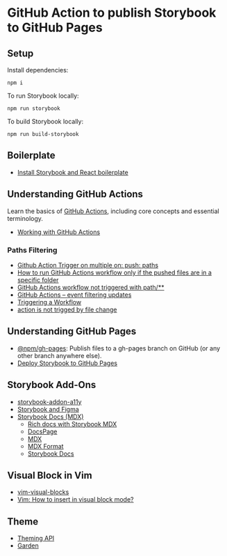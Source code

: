 # GitHub Action to publish Storybook to GitHub Pages

## Setup
Install dependencies:

```
npm i
```

To run Storybook locally:

```
npm run storybook
```

To build Storybook locally:

```
npm run build-storybook
```


## Boilerplate
* [Install Storybook and React boilerplate](https://storybook.js.org/docs/react/get-started/install)

## Understanding GitHub Actions
Learn the basics of [GitHub Actions](https://docs.github.com/en/actions/learn-github-actions/understanding-github-actions?learn=getting_started&learnProduct=actions), including core concepts and essential terminology.
* [Working with GitHub Actions](https://jeffrafter.com/working-with-github-actions)

### Paths Filtering
* [Github Action Trigger on multiple on: push: paths](https://stackoverflow.com/questions/67941070/github-action-trigger-on-multiple-on-push-paths)
* [How to run GitHub Actions workflow only if the pushed files are in a specific folder](https://stackoverflow.com/questions/63822219/how-to-run-github-actions-workflow-only-if-the-pushed-files-are-in-a-specific-fo)
* [GitHub Actions workflow not triggered with path/**](https://github.community/t/github-actions-workflow-not-triggered-with-path/16064/10)
* [GitHub Actions – event filtering updates](https://github.blog/changelog/2019-09-30-github-actions-event-filtering-updates)
* [Triggering a Workflow](https://docs.github.com/en/actions/using-workflows/triggering-a-workflow#using-filters-to-target-specific-branches-or-tags-for-push-events)
* [action is not trigged by file change](https://github.community/t/action-is-not-trigged-by-file-change/18362)

## Understanding GitHub Pages
* [@npm/gh-pages](https://www.npmjs.com/package/gh-pages): Publish files to a gh-pages branch on GitHub (or any other branch anywhere else).
* [Deploy Storybook to GitHub Pages](https://dev.to/kouts/deploy-storybook-to-github-pages-3bij)

## Storybook Add-Ons
* [storybook-addon-a11y](https://storybook.js.org/addons/@storybook/addon-a11y)
* [Storybook and Figma](https://help.figma.com/hc/en-us/articles/360045003494-Storybook-and-Figma)
* [Storybook Docs (MDX)](https://github.com/storybookjs/storybook/tree/next/addons/docs)
  * [Rich docs with Storybook MDX](https://storybook.js.org/blog/rich-docs-with-storybook-mdx)
  * [DocsPage](https://storybook.js.org/docs/react/writing-docs/docs-page)
  * [MDX](https://storybook.js.org/docs/react/writing-docs/mdx)
  * [MDX Format](https://storybook.js.org/docs/react/api/mdx)
  * [Storybook Docs](https://github.com/storybookjs/storybook/tree/next/addons/docs)

## Visual Block in Vim
* [vim-visual-blocks](https://gist.github.com/titenkov/fb933e971143b76977deb07827ecf7a9)
* [Vim: How to insert in visual block mode?](https://stackoverflow.com/questions/12399572/vim-how-to-insert-in-visual-block-mode)

## Theme
* [Theming API](https://storybook.js.org/docs/react/configure/theming)
* [Garden](https://garden.zendesk.com)